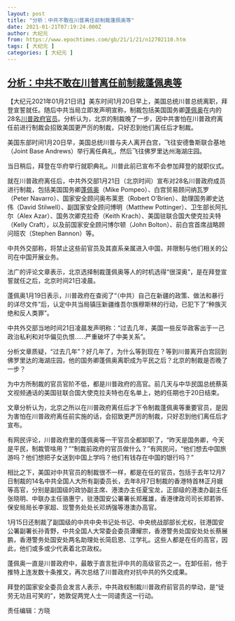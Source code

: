 ```yaml
---
layout: post
title: "分析：中共不敢在川普离任前制裁蓬佩奥等"
date: 2021-01-21T07:19:24.000Z
author: 大纪元
from: https://www.epochtimes.com/gb/21/1/21/n12702110.htm
tags: [ 大纪元 ]
categories: [ 大纪元 ]
---
```

<!--1611213564000-->
[分析：中共不敢在川普离任前制裁蓬佩奥等](https://www.epochtimes.com/gb/21/1/21/n12702110.htm)
------

<div>
<p>【大纪元2021年01月21日讯】美东时间1月20日早上，美国总统川普总统离职，拜登宣誓就任。随后中共当局立即发声明宣称，制裁包括美国国务卿<a href="https://www.epochtimes.com/gb/tag/%E8%93%AC%E4%BD%A9%E5%A5%A5.html">蓬佩奥</a>在内的28名<a href="https://www.epochtimes.com/gb/tag/%E5%B7%9D%E6%99%AE%E6%94%BF%E5%BA%9C%E5%AE%98%E5%91%98.html">川普政府官员</a>。分析认为，北京的制裁晚了一步，因中共害怕在川普政府离任前进行制裁会招致美国更严厉的制裁，只好忍到他们离任后才制裁。</p><p>美国东部时间1月20日早，美国总统川普与夫人离开白宫，飞往安德鲁斯联合基地（Joint Base Andrews）举行离任典礼，然后飞往佛罗里达州海湖庄园。</p><p>当日稍后，拜登在华府举行就职典礼。川普此前已宣布不会参加拜登的就职仪式。</p><p>就在川普政府离任后，中共外交部1月21日（北京时间）宣布对28名川普政府成员进行制裁，包括美国国务卿<a href="https://www.epochtimes.com/gb/tag/%E8%93%AC%E4%BD%A9%E5%A5%A5.html">蓬佩奥</a>（Mike Pompeo）、白宫贸易顾问纳瓦罗（Peter Navarro）、国家安全顾问奥布莱恩（Robert O’Brien）、助理国务卿史达伟（David Stilwell）、副国家安全顾问博明（Matthew Pottinger）、卫生部长阿扎尔（Alex Azar）、国务次卿克拉奇（Keith Krach）、美国驻联合国大使克拉夫特（Kelly Craft），以及前国家安全顾问博尔顿（John Bolton）、前白宫首席战略顾问班农（Stephen Bannon）等。</p><p>中共外交部称，将禁止这些前官员及其直系亲属进入中国，并限制与他们相关的公司在中国开展业务。</p><p>法广的评论文章表示，北京选择制裁蓬佩奥等人的时机选得“很深奥”，是在拜登宣誓就任之后，北京时间21日凌晨。</p><p>蓬佩奥1月19日表示，川普政府在查阅了“（中共）自己在新疆的政策、做法和暴行的详尽文件”后，认定中共当局镇压新疆维吾尔族穆斯林的行动，已犯下了“种族灭绝和反人类罪”。</p><p>中共外交部当地时间21日凌晨发声明称：“过去几年，美国一些反华政客出于一己政治私利和对华偏见仇恨&#8230;&#8230;严重破坏了中美关系”。</p><p>分析文章质疑，“过去几年”？好几年了，为什么等到现在？等到川普离开白宫回到佛罗里达的海湖庄园，他的国务卿蓬佩奥离职成为平民之后？北京的制裁是否晚了一步？</p><p>为中方所制裁的官员官阶不低，都是川普政府的高官。前几天与中华民国总统蔡英文视频通话的美国驻联合国大使克拉夫特也在名单上，她的任期也于20日结束。</p><p>文章分析认为，北京之所以在川普政府离任后才下令制裁蓬佩奥等重要官员，是因为害怕在川普政府离任前实施的话，会招致更严厉的制裁，只好忍到他们离任后才宣布。</p><p>有网民评论，川普政府里的蓬佩奥等一干官员全都卸职了，“昨天是国务卿，今天是平民，制裁管啥用？”“制裁前政府的官员做什么？”有网民问，“他们想去中国旅游吗？他们想把子女送到中国上学吗？他们有钱存在中国的银行吗？”</p><p>相比之下，美国对中共官员的制裁很不一样，都是在任的官员，包括于去年12月7日制裁的14名中共全国人大所有副委员长，去年8月7日制裁的香港特首林正月娥等高官，分别是副国级的政协副主席、港澳办主任夏宝龙，正部级的港澳办副主任张晓明、中联办主任骆惠宁，驻港国安公署署长郑雁雄，香港律政司司长郑若骅、保安局局长李家超、现警务处处长邓炳强等港澳办高官。</p><p>1月15日还制裁了副国级的中共中央书记处书记、中央统战部部长尤权，驻港国安公署副署长孙青野，中共全国人大常委会委员谭耀宗，香港警务处国安处处长蔡展鹏，香港警务处国安处两名助理处长简启恩、江学礼。这些人都是在任的高官，因此，他们或多或少代表着北京政权。</p><p>蓬佩奥一直是川普政府中，最敢于直言批评中共的高级官员之一。在卸任前，他于推特上连发数十条推文，再次总结了川普政府对抗中共的外交成果。</p><p>拜登的国家安全委员会发言人表示，中共政权制裁川普政府前官员的举动，是“徒劳无功且可笑的”，她敦促两党人士一同谴责这一行动。</p><p>责任编辑：方晓</p>
</div>
